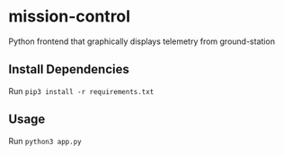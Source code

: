 # mission-control

Python frontend that graphically displays telemetry from ground-station

## Install Dependencies

Run `pip3 install -r requirements.txt`

## Usage

Run `python3 app.py`
